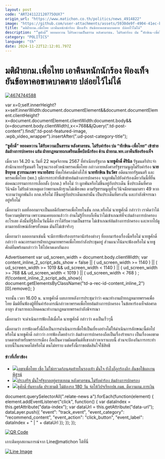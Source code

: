 ```yaml
---
layout: post
code: "ART241122120775OUX7"
origin_url: "https://www.matichon.co.th/politics/news_4914822"
image: "https://github.com/user-attachments/assets/5930de9f-4904-41ec-ba0a-954a23c64459"
title: "มติฝ่ายกม.เพื่อไทย เอาคืนหนักนักร้อง ฟ้องเท็จ ยันข้อหาคอขาดบาดตาย ปล่อยไว้ไม่ได้"
description: "“ชูศักดิ์” หยอดหวาน ได้รับความเป็นธรรม หลังศาลรธน. ไม่รับคำร้อง ปม “ทักษิณ-เพื่อไทย“ เข้าข่ายล้มล้างการปกครอง แย้ม ฝ่ายกฎหมายถกเตรียมเช็คบิลนักร้อง ด้าน"
category: "POLITICS"
language: "th"
date: 2024-11-22T12:12:01.797Z
---
```


# มติฝ่ายกม.เพื่อไทย เอาคืนหนักนักร้อง ฟ้องเท็จ ยันข้อหาคอขาดบาดตาย ปล่อยไว้ไม่ได้

[![](https://www.matichon.co.th/wp-content/uploads/2024/11/4674744588.jpg "4674744588")](https://www.matichon.co.th/wp-content/uploads/2024/11/4674744588.jpg)

var x=0;self.innerHeight?x=self.innerWidth:document.documentElement&&document.documentElement.clientHeight?x=document.documentElement.clientWidth:document.body&&(x=document.body.clientWidth),x<=768&&jQuery(".td-post-content").find(".td-post-featured-image, .wpb\_video\_wrapper").insertAfter(".ud-post-category-title");

**“ชูศักดิ์” หยอดหวาน ได้รับความเป็นธรรม หลังศาลรธน. ไม่รับคำร้อง ปม “ทักษิณ-เพื่อไทย“ เข้าข่ายล้มล้างการปกครอง แย้ม ฝ่ายกฎหมายถกเตรียมเช็คบิลนักร้อง ด้าน ฝ่ายกม.พท.เอาคืนฟ้องร้องเท็จ**

เมื่อเวลา 14.20 น.วันที่ 22 พฤศจิกายน 2567 ที่ทำเนียบรัฐบาล **นายชูศักดิ์ ศิรินิล** รัฐมนตรีประจำสำนักนายกรัฐมนตรี ในฐานะรองหัวหน้าพรรคเพื่อไทย กล่าวภายหลังศาลรัฐธรรมนูญไม่รับคำร้อง **นายธีรยุทธ สุวรรณเกษร ทนายอิสระ** ที่ขอให้ศาลมีคำสั่งให้ **นายทักษิณ ชินวัตร** อดีตนายกรัฐมนตรี และพรรคเพื่อไทย (พท.) ยุติการกระทำที่เข้าข่ายล้มล้างการปกครอง จะผูกพันไปยังคำร้องเดียวกันนี้ที่ยื่นต่อคณะกรรมการการเลือกตั้ง (กกต.) หรือไม่ ว่า ผูกพันหรือไม่ขึ้นอยู่กับประเด็น ซึ่งประเด็นที่ศาลวินิจฉัย ไม่รับด้วยเหตุผลว่าพยานหลักฐานไม่เพียงพอ ตามรัฐธรรมนูญที่จะวินิจฉัยตามมาตรา 49 หากจะถามว่าผูกพันถึง กกต.หรือไม่ ก็ขึ้นอยู่กับประเด็นเหล่านั้น เป็นประเด็นที่ตรงกัน และกำลังพิจารณาอยู่หรือไม่

เมื่อถามว่า ผลที่ออกมาจะเป็นผลดีกับพรรคเพื่อไทยในชั้น กกต.หรือไม่ นายชูศักดิ์ กล่าวว่า เราคิดว่าได้รับความยุติธรรม เพราะตนเคยบอกแล้วว่า อ่านไม่รู้กี่รอบก็เห็นว่าไม่เข้าเกณฑ์ที่จะล้มล้างการปกครองอะไรเลย ดังนั้นที่รู้สึกในวันนี้คือ เราได้รับความเป็นธรรม ไม่เข้าเกณฑ์ล้มล้างการปกครอง และหากไปดูตามลายลักษณ์อักษรทั้งหมด มันก็ไม่เข้าจริงๆ

เมื่อถามว่า ผลออกมาเช่นนี้ จะมีการฟ้องร้องบรรดานักร้องต่างๆ ที่ออกมาร้องเรื่องนี้หรือไม่ นายชูศักดิ์ กล่าวว่า คณะกรรมการฝ่ายกฎหมายพรรคเพื่อไทยกำลังประชุมอยู่ ส่วนแนวโน้มจะฟ้องหรือไม่ นายชูศักด์ยิ้มพร้อมกล่าวว่า ให้ไปคาดเดากันเอง

Advertisement var ud\_screen\_width = document.body.clientWidth; var content\_inline\_2\_script\_ads\_show = false || ( ud\_screen\_width >= 1140 ) || ( ud\_screen\_width >= 1019 && ud\_screen\_width < 1140 ) || ( ud\_screen\_width >= 768 && ud\_screen\_width < 1019 ) || ( ud\_screen\_width < 768 ) ; if(!content\_inline\_2\_script\_ads\_show){ document.getElementsByClassName("td-a-rec-id-content\_inline\_2")\[0\].remove(); }

จากนั้น เวลา 16.00 น. นายชูศักดิ์ เผยภายหลังการประชุมว่าว่า คณะทำงานฝ่ายกฎหมายพรรคเพื่อไทย มีมติยื่นฟ้องผู้ที่ยื่นคำร้องกรณีกล่าวหาพรรคเพื่อไทยล้มล้างการปกครอง ในข้อหาร้องเท็จต่อศาลอาญา ส่วนรายละเอียดคณะทำงานกฎหมายพรรคกำลังพิจารณา

เมื่อถามว่า จะดำเนินการฟ้องได้เมื่อใด นายชูศักดิ์ กล่าวว่า คงเป็นเร็วๆนี้

เมื่อถามว่า การฟ้องครั้งนี้ถือเป็นการดำเนินการเพื่อให้เป็นเยี่ยงอย่างไม่ให้ดำเนินการลักษณะนี้ต่อไปหรือไม่ นายชูศักดิ์ กล่าวว่า การฟ้องโดยอ้างว่า ล้มล้างการปกครองถือเป็นเรื่องร้ายแรง เป็นเรื่องคอขาดบาดตายสำหรับพรรการเมือง ถือเป็นความผิดมหันต์ที่เขากล่าวหาเราแบบนี้ ส่วนจะป้องกันการกระทำแบบนี้ในอนาคตได้หรือไม่ ตนไม่ทราบ แต่ครั้งนี้เราขอตัดสินใจใช้สิทธิ

#### ข่าวที่เกี่ยวข้อง

*   [![](https://www.matichon.co.th/wp-content/uploads/2024/11/c245.jpg)เลขาเพื่อไทย เชื่อ ไม่ใช่กรวดก้อนสุดท้ายในรองเท้า มั่นใจ ยังไงก็ถูกร้องอีก ลั่นขอใช้ผลงานพิสูจน์](https://www.matichon.co.th/politics/news_4914718)
*   [![](https://www.matichon.co.th/wp-content/uploads/2024/11/munjai1-1.jpg)ประเสริฐ มั่นใจรัฐบาลอยู่ครบเทอม หลังศาลรธน.ไม่รับคำร้อง ล้มล้างการปกครอง](https://www.matichon.co.th/politics/news_4914671)
*   [![](https://www.matichon.co.th/wp-content/uploads/2024/11/S__13388.jpg)ชูศักดิ์ ยันทางลัด ประชามติ ไม่ต้องรอ 180 วัน จ่อให้วิปฯเรียกปธ.กมธ. ตีความกม.การเงิน](https://www.matichon.co.th/politics/news_4914339)

document.querySelectorAll(".relate-news a").forEach(function(element) { element.addEventListener("click", function() { var dataIndex = this.getAttribute("data-index"); var dataUrl = this.getAttribute("data-url"); dataLayer.push({ "event": "track\_event", "event\_category": "recommend\_content", "event\_action": "click\_button", "event\_label": dataIndex + " | " + dataUrl }); }); });

[![QR Code](https://www.matichon.co.th/wp-content/uploads/2023/07/wob1371z.jpg)](https://lin.ee/ht0nDxX)

เกาะติดทุกสถานการณ์จาก Line@matichon ได้ที่นี่

[![Line Image](https://www.matichon.co.th/wp-content/uploads/2023/07/th.png)](https://lin.ee/ht0nDxX)